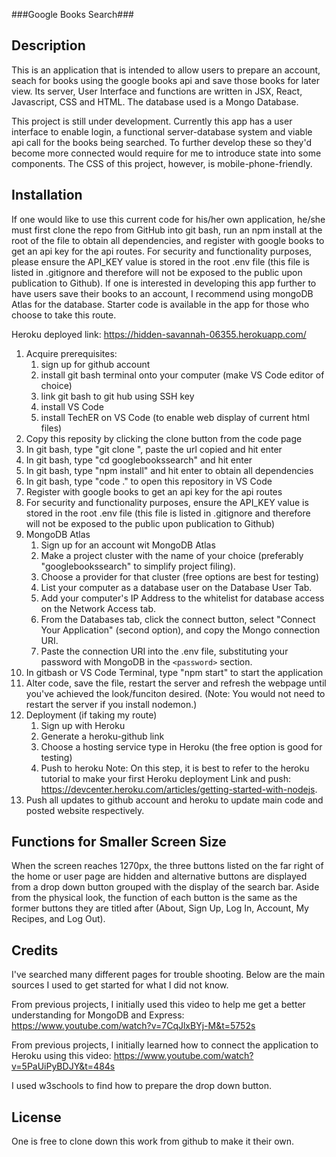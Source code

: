 ###Google Books Search###


## Description

This is an application that is intended to allow users to prepare an account, seach for books using the google books api and save those books for later view. Its server, User Interface and functions are written in JSX, React, Javascript, CSS and HTML. The database used is a Mongo Database.

This project is still under development. Currently this app has a user interface to enable login, a functional server-database system and viable api call for the books being searched. To further develop these so they'd become more connected would require for me to introduce state into some components. The CSS of this project, however, is mobile-phone-friendly.

## Installation

If one would like to use this current code for his/her own application, he/she must first clone the repo from GitHub into git bash, run an npm install at the root of the file to obtain all dependencies, and register with google books to get an api key for the api routes. For security and functionality purposes, please ensure the API_KEY value is stored in the root .env file (this file is listed in .gitignore and therefore will not be exposed to the public upon publication to Github). If one is interested in developing this app further to have users save their books to an account, I recommend using mongoDB Atlas for the database. Starter code is available in the app for those who choose to take this route.

Heroku deployed link: https://hidden-savannah-06355.herokuapp.com/

1. Acquire prerequisites:
    1. sign up for github account
    2. install git bash terminal onto your computer (make VS Code editor of choice)
    3. link git bash to git hub using SSH key
    4. install VS Code
    5. install TechER on VS Code (to enable web display of current html files)
2. Copy this reposity by clicking the clone button from the code page
3. In git bash, type "git clone ", paste the url copied and hit enter
4. In git bash, type "cd googlebookssearch" and hit enter
5. In git bash, type "npm install" and hit enter to obtain all dependencies
6. In git bash, type "code ." to open this repository in VS Code
7. Register with google books to get an api key for the api routes
8. For security and functionality purposes, ensure the API_KEY value is stored in the root .env file (this file is listed in .gitignore and therefore will not be exposed to the public upon publication to Github)
9. MongoDB Atlas
    1. Sign up for an account wit MongoDB Atlas
    2. Make a project cluster with the name of your choice (preferably "googlebookssearch" to simplify project filing).
    3. Choose a provider for that cluster (free options are best for testing)
    4. List your computer as a database user on the Database User Tab.
    5. Add your computer's IP Address to the whitelist for database access on the Network Access tab.
    6. From the Databases tab, click the connect button, select "Connect Your Application" (second option), and copy the Mongo connection URI.
    7. Paste the connection URI into the .env file, substituting your password with MongoDB in the `<password>` section.
10. In gitbash or VS Code Terminal, type "npm start" to start the application
11. Alter code, save the file, restart the server and refresh the webpage until you've achieved the look/funciton desired. (Note: You would not need to restart the server if you install nodemon.)
12. Deployment (if taking my route)
    1. Sign up with Heroku
    2. Generate a heroku-github link
    3. Choose a hosting service type in Heroku (the free option is good for testing)
    4. Push to heroku
    Note: On this step, it is best to refer to the heroku tutorial to make your first Heroku deployment Link and push: https://devcenter.heroku.com/articles/getting-started-with-nodejs.
13. Push all updates to github account and heroku to update main code and posted website respectively.

## Functions for Smaller Screen Size
When the screen reaches 1270px, the three buttons listed on the far right of the home or user page are hidden and alternative buttons are displayed from a drop down button grouped with the display of the search bar. Aside from the physical look, the function of each button is the same as the former buttons they are titled after (About, Sign Up, Log In, Account, My Recipes, and Log Out).
## Credits

I've searched many different pages for trouble shooting. Below are the main sources I used to get started for what I did not know.

From previous projects, I initially used this video to help me get a better understanding for MongoDB and Express:
https://www.youtube.com/watch?v=7CqJlxBYj-M&t=5752s

From previous projects, I initially learned how to connect the application to Heroku using this video:
https://www.youtube.com/watch?v=5PaUiPyBDJY&t=484s

I used w3schools to find how to prepare the drop down button.
## License

One is free to clone down this work from github to make it their own.